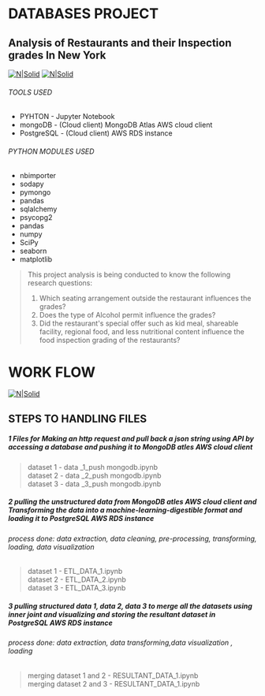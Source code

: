 # DATABASES PROJECT
## Analysis of Restaurants and their Inspection grades In New York
[![N|Solid](https://twilio-cms-prod.s3.amazonaws.com/images/jupyter_python_numpy.width-808.png)](https://nodesource.com/products/nsolid)
[![N|Solid](https://th.bing.com/th/id/R0873b3f2509a3957f4b9a984398dbe3a?rik=ktrSTO4riuQzQQ&riu=http%3a%2f%2fdbaprof.com%2fwp-content%2fuploads%2f2018%2f08%2fAWS-RDS.png&ehk=mQo22Fxp2Iv0u53hiY8dmQLf1X25XmczK3v7Gea2Pe4%3d&risl=&pid=ImgRaw)](https://nodesource.com/products/nsolid)
###### TOOLS USED
- PYHTON - Jupyter Notebook
- mongoDB - (Cloud client) MongoDB Atlas AWS cloud client
- PostgreSQL - (Cloud client) AWS RDS instance
###### PYTHON MODULES USED
- nbimporter
- sodapy
- pymongo
- pandas
- sqlalchemy
- psycopg2
- pandas
- numpy
- SciPy
- seaborn
- matplotlib

> This project analysis is being conducted to know the following research questions:
> 1. Which seating arrangement outside the restaurant influences the grades?
> 2. Does the type of Alcohol permit influence the grades?
> 3. Did the restaurant's special offer such as kid meal, shareable facility, regional food, and less nutritional content influence the food inspection grading of the restaurants?


# WORK FLOW
[![N|Solid](https://github.com/Rinub/DAP_project/blob/21e184349a9993e86d59cf4f8d0e0664754cae75/flow%20chart%20(2).png)](https://nodesource.com/products/nsolid)

## STEPS TO HANDLING FILES 
##### 1 Files for Making an http request and pull back a json string using API by accessing a database and pushing it to MongoDB atles AWS cloud client

>dataset 1 - data _1_push mongodb.ipynb<br />
>dataset 2 - data _2_push mongodb.ipynb<br />
>dataset 3 - data _3_push mongodb.ipynb<br />

##### 2 pulling the unstructured data from MongoDB atles AWS cloud client and Transforming  the data into a machine-learning-digestible format and loading it to PostgreSQL AWS RDS instance 
###### process done: data extraction, data cleaning, pre-processing, transforming, loading, data visualization

>dataset 1 - ETL_DATA_1.ipynb<br />
>dataset 2 - ETL_DATA_2.ipynb<br />
>dataset 3 - ETL_DATA_3.ipynb<br />


##### 3 pulling structured data 1, data 2, data 3  to merge all the datasets using inner joint and visualizing and storing the resultant dataset in PostgreSQL AWS RDS instance
###### process done: data extraction, data transforming,data visualization , loading
> merging dataset 1 and 2 - RESULTANT_DATA_1.ipynb<br />
> merging dataset 2 and 3 - RESULTANT_DATA_1.ipynb<br />
